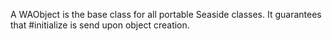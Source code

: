 A WAObject is the base class for all portable Seaside classes. It guarantees that #initialize is send upon object creation.